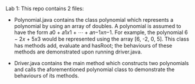 Lab 1:
This repo contains 2 files:

- Polynomial.java contains the class polynomial which represents a polynomial by using an array of doubles. A polynomial is assumed to have the form 𝑎0 + 𝑎1𝑥1 + ⋯ + 𝑎𝑛−1𝑥𝑛−1.
For example, the polynomial 6 − 2𝑥 + 5𝑥3 would be represented using the array [6, -2, 0, 5]. This class has methods add, evaluate and hasRoot; the behaviours of these methods are demonstrated upon running driver.java.

- Driver.java contains the main method which constructs two polynomials and calls the aforementioned polynomial class to demonstrate the behaviours of its methods.
